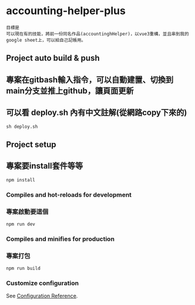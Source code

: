# accounting-helper-plus
```
目標是
可以現在有的技能，將前一份同名作品(accountinghHelper)，以vue3重構，並且串到我的google sheet上，可以給自己記帳用。
```

## Project auto build & push
## 專案在gitbash輸入指令，可以自動建置、切換到main分支並推上github，讓頁面更新
## 可以看 deploy.sh 內有中文註解(從網路copy下來的)
```
sh deploy.sh
```

## Project setup
## 專案要install套件等等
```
npm install
```

### Compiles and hot-reloads for development
### 專案啟動要這個
```
npm run dev
```

### Compiles and minifies for production
### 專案打包
```
npm run build
```

### Customize configuration
See [Configuration Reference](https://cli.vuejs.org/config/).
